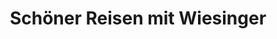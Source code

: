---
title: "Schöner Reisen mit Wiesinger"
url: /linz/schoener-reisen-mit-wiesinger/
shop: Reisebüro
---